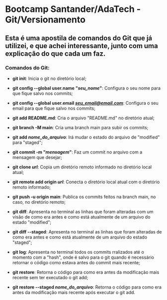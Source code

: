 # Bootcamp Santander/AdaTech - Git/Versionamento

## Esta é uma apostila de comandos do Git que já utilizei, e que achei interessante, junto com uma explicação do que cada um faz.


### Comandos do Git:

* **git init**: Inicia o git no diretório local;

* **git config --global user.name "*seu_nome*"**: Configura o seu nome para que fique salvo nos commits;

* **git config --global user.email *seu_email@email.com***: Configura o seu email para que fique salvo nos commits;

* **git add README.md**: Cria o arquivo "README.md" no diretório atual;

* **git branch -M main**: Cria uma branch main para subir os commits;

* **git add *nome_do_arquivo***: Irá mudar o estado do arquivo de "modified" para "staged";

* **git commit -m "*mensagem*"**: Faz um commit no arquivo com a mensagem que desejar;

* **git clone *url***: Copia um diretório remoto informado no diretório local atual;

* **git remote add origin *url***: Conecta o diretório local atual com o diretório remoto informado;

* **git push -u origin main**: Publica os commits feitos na branch main, no caso, no diretório remoto;

* **git diff**: Apresenta no terminal as linhas que foram alteradas com um visão de como era antes e como está atualmente de um arquivo do estado "modified";

* **git diff --staged**: Apresenta no terminal as linhas que foram alteradas de como era antes e como está atualmente de um arquivo do estado "staged";

* **git log**: Apresenta no terminal todos os commits rralizados até o momento com a "hash", onde é salvo para o git quando é necessário retornar o código como estava antes do commit mais recente;

* **git restore**: Retorna o código para como era antes da modificação mais recente sem ter executado o git add;

* **git restore --staged *nome_do_arquivo***: Retorna o código para como era antes da modificação mais recente após executar o git add.